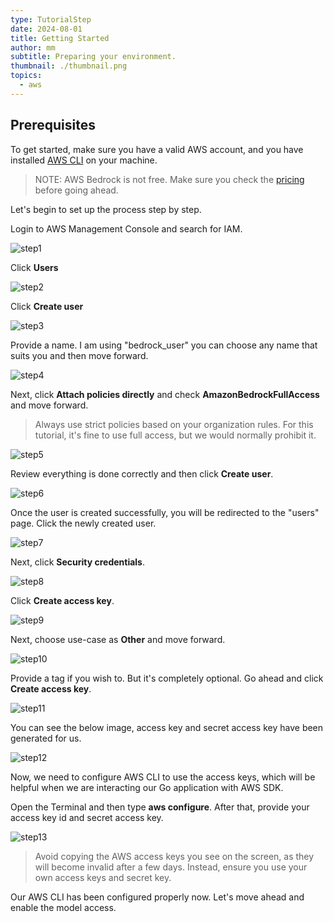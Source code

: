 ```yaml
---
type: TutorialStep
date: 2024-08-01
title: Getting Started
author: mm
subtitle: Preparing your environment.
thumbnail: ./thumbnail.png
topics:
  - aws
---
```


## Prerequisites

To get started, make sure you have a valid AWS account, and you have installed [AWS CLI](https://aws.amazon.com/cli/) on your machine.

> NOTE: AWS Bedrock is not free. Make sure you check the [pricing](https://aws.amazon.com/bedrock/pricing/) before going ahead.

Let's begin to set up the process step by step.

Login to AWS Management Console and search for IAM.

![step1](./images/step1.png)

Click **Users**

![step2](./images/step2.png)

Click **Create user**

![step3](./images/step3.png)

Provide a name. I am using "bedrock_user" you can choose any name that suits you and then move forward.

![step4](./images/step4.png)

Next, click **Attach policies directly** and check **AmazonBedrockFullAccess** and move forward.

> Always use strict policies based on your organization rules. For this tutorial, it's fine to use full access, but we would normally prohibit it.

![step5](./images/step5.png)

Review everything is done correctly and then click **Create user**.

![step6](./images/step6.png)

Once the user is created successfully, you will be redirected to the "users" page. Click the newly created user.

![step7](./images/step7.png)

Next, click **Security credentials**.

![step8](./images/step8.png)

Click **Create access key**.

![step9](./images/step9.png)

Next, choose use-case as **Other** and move forward.

![step10](./images/step10.png)

Provide a tag if you wish to. But it's completely optional. Go ahead and click **Create access key**.

![step11](./images/step11.png)

You can see the below image, access key and secret access key have been generated for us.

![step12](./images/step12.png)

Now, we need to configure AWS CLI to use the access keys, which will be helpful when we are interacting our Go application with AWS SDK.

Open the Terminal and then type **aws configure**. After that, provide your access key id and secret access key.

![step13](./images/step13.png)

> Avoid copying the AWS access keys you see on the screen, as they will become invalid after a few days. Instead, ensure you use your own access keys and secret key.

Our AWS CLI has been configured properly now. Let's move ahead and enable the model access.
